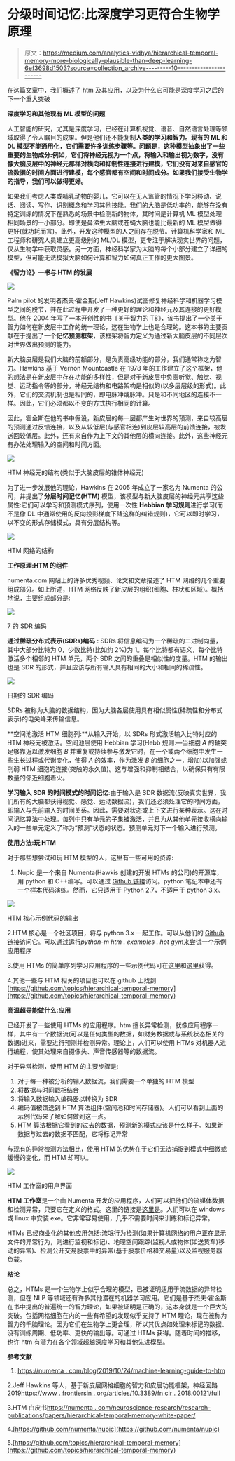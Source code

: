 # 分级时间记忆:比深度学习更符合生物学原理

> 原文：<https://medium.com/analytics-vidhya/hierarchical-temporal-memory-more-biologically-plausible-than-deep-learning-6ef3698d1503?source=collection_archive---------10----------------------->

在这篇文章中，我们概述了 htm 及其应用，以及为什么它可能是深度学习之后的下一个重大突破

**深度学习和其他现有 ML 模型的问题**

人工智能的研究，尤其是深度学习，已经在计算机视觉、语音、自然语言处理等领域取得了令人瞩目的成果。但是他们还不能复制**人类的学习和智力。**现有的 ML 和 DL 模型不能通用化，它们需要许多训练步骤等。问题是，这种模型抽象出了一些重要的生物成分:例如，它们将神经元视为一个点，将输入和输出视为数字，没有像大脑皮层中的神经元那样对横向和抑制性连接进行建模，它们没有对来自感官的流数据的时间方面进行建模，每个感官都有空间和时间成分。如果我们接受生物学的**指导，我们可以做得更好。**

如果我们考虑人类或哺乳动物的婴儿，它可以在无人监管的情况下学习移动、说话、阅读、写作、识别概念和学习其他技能。我们的大脑是低功率的，能够在没有特定训练的情况下在熟悉的场景中检测新的物体，其时间是计算机 ML 模型处理相同场景的一小部分。即使是鼻涕虫大脑或苍蝇大脑也能比最新的 ML 模型做得更好(就功耗而言)。此外，开发这种模型的人之间存在脱节。计算机科学家和 ML 工程师和研究人员建立更高级别的 ML/DL 模型，更专注于解决现实世界的问题，仅从生物学中获取灵感。另一方面，神经科学家为大脑的每个小部分建立了详细的模型，但可能无法模拟大脑如何计算和智力如何真正工作的更大图景。

**《智力论》一书与 HTM 的发展**

![](img/fa0001c18402e908c24bf133adfba7ee.png)

Palm pilot 的发明者杰夫·霍金斯(Jeff Hawkins)试图修复神经科学和机器学习模型之间的脱节，并在此过程中开发了一种更好的理论和神经元及其连接的更好模型。他在 2004 年写了一本开创性的书《关于智力的 T8》，该书提出了一个关于智力如何在新皮层中工作的统一理论，这在生物学上也是合理的。这本书的主要贡献在于提出了一个**记忆预测框架**，该框架将智力定义为通过新大脑皮层的不同层次对世界做出预测的能力。

新大脑皮层是我们大脑的前额部分，是负责高级功能的部分，我们通常称之为智力。Hawkins 基于 Vernon Mountcastle 在 1978 年的工作建立了这个框架，他的想法是在新皮层中存在功能的多样性，但是对于新皮层中负责听觉、触觉、视觉、运动指令等的部分，神经元结构和电路架构是相似的(以多层层级的形式)。此外，它们的交流机制也是相同的，即电脉冲或脉冲。只是和不同地区的连接不一样。因此，它们必须都以不变的方式执行相同的计算。

因此，霍金斯在他的书中假设，新皮层的每一层都产生对世界的预测，来自较高层的预测通过反馈连接，以及从较低层(与感官相连)到皮层较高层的前馈连接，被发送回较低层。此外，还有来自作为上下文的其他层的横向连接。此外，这些神经元有办法处理输入的空间和时间方面。

![](img/f15d120c02096ca851ca3bca30c704ac.png)

HTM 神经元的结构(类似于大脑皮层的锥体神经元)

为了进一步发展他的理论，Hawkins 在 2005 年成立了一家名为 Numenta 的公司，并提出了**分层时间记忆(HTM)** 模型，该模型与新大脑皮层的神经元共享这些属性:它们可以学习和预测模式序列，使用一次性 **Hebbian 学习规则**进行学习(而不是像 DL 中通常使用的反向投影梯度下降这样的纠错规则)，它可以即时学习，以不变的形式存储模式，具有分层结构等。

![](img/12ac233ca3ddacb13ab219aeadfc9061.png)

HTM 网络的结构

**工作原理:HTM 的组件**

numenta.com 网站上的许多优秀视频、论文和文章描述了 HTM 网络的几个重要组成部分。如上所述，HTM 网络反映了新皮层的组织(细胞、柱状和区域)。概括地说，主要组成部分是:

![](img/0a72d4c2d74c567be4c3c0c45cc67f84.png)

7 的 SDR 编码

**通过稀疏分布式表示(SDRs)编码** : SDRs 将信息编码为一个稀疏的二进制向量，其中大部分比特为 0，少数比特(比如约 2%)为 1。每个比特都有语义，每个比特激活多个相邻的 HTM 单元，两个 SDR 之间的重叠是相似性的度量。HTM 的输出也是 SDR 的形式，并且应该与所有输入具有相同的大小和相同的稀疏性。

![](img/a1dd4256642d654c9a38383d6b6bae3d.png)

日期的 SDR 编码

SDRs 被称为大脑的数据结构，因为大脑各层使用具有相似属性(稀疏性和分布式表示)的电尖峰来传输信息。

**空间池激活 HTM 细胞列:**从输入开始，以 SDRs 形式激活输入比特对应的 HTM 神经元被激活。空间池层使用 Hebbian 学习(Hebb 规则:—当细胞 *A* 的轴突足够靠近以激发细胞 *B* 并重复或持续参与激发它时，在一个或两个细胞中发生一些生长过程或代谢变化，使得 *A* 的效率，作为激发 *B* 的细胞之一，增加)以加强或削弱 HTM 细胞的连接(突触的永久值)。这与增强和抑制相结合，以确保只有有限数量的邻近细胞着火。

**学习输入 SDR 的时间模式的时间记忆**:由于输入是 SDR 数据流(反映真实世界，我们所有的大脑都获得视觉、感觉、运动数据流)，我们还必须处理它的时间方面，即输入与先前输入的时间关系。因此，需要对状态或上下文进行某种表示。这在时间记忆算法中处理。每列中只有单元的子集被激活，并且为从其他单元接收横向输入的一些单元定义了称为“预测”状态的状态。预测单元对下一个输入进行预测。

**使用方法:玩 HTM**

对于那些想尝试和玩 HTM 模型的人，这里有一些可用的资源:

1.  Nupic 是一个来自 Numenta(Hawkis 创建的开发 HTMs 的公司)的开源库，用 python 和 C++编写。可以通过 [Github 链接](https://github.com/numenta/nupic)访问。python 笔记本中还有一个[样本代码](https://github.com/numenta/nupic/blob/master/examples/NuPIC%20Walkthrough.ipynb)演练。然而，它只适用于 Python 2.7，不适用于 python 3.x。

![](img/b2f8d6ecf9afed806b4194cd04c08c7c.png)

HTM 核心示例代码的输出

2.HTM 核心是一个社区项目，将与 python 3.x 一起工作。可以从他们的 [Github 链接](https://github.com/htm-community/htm.core)访问它。可以通过运行*python-m htm . examples . hot gym*来尝试一个示例应用程序

3.使用 HTMs 的简单序列学习应用程序的一些示例代码可在[这里](https://3rdman.de/2020/02/hierarchical-temporal-memory-part-1-getting-started/)和[这里](https://3rdman.de/2020/04/hierarchical-temporal-memory-part-2/)获得。

4.其他一些与 HTM 相关的项目也可以在 github 上找到[https://github.com/topics/hierarchical-temporal-memory](https://github.com/topics/hierarchical-temporal-memory)

**高温超导能做什么:应用**

已经开发了一些使用 HTMs 的应用程序。htm 擅长异常检测，就像应用程序一样，其中有一个数据流(可以是任何类型的数据，如财务数据或与系统状态相关的数据)进来，需要进行预测并检测异常。理论上，人们可以使用 HTMs 对机器人进行编程，使其处理来自摄像头、声音传感器等的数据流。

对于异常检测，使用 HTM 的主要步骤是:

1.  对于每一种被分析的输入数据流，我们需要一个单独的 HTM 模型
2.  将数据与时间戳相结合
3.  将输入数据输入编码器以转换为 SDR
4.  编码值被馈送到 HTM 算法组件(空间池和时间存储器)。人们可以看到上面的示例代码来了解如何做到这一点。
5.  HTM 算法根据它看到的过去的数据，预测新的模式应该是什么样子。如果新数据与过去的数据不匹配，它将标记异常

与现有的异常检测方法相比，使用 HTM 的优势在于它们无法捕捉到模式中细微或缓慢的变化，而 HTM 却可以。

![](img/ba7368028f04588f1207fbf22b890ec4.png)

HTM 工作室的用户界面

**HTM 工作室**是一个由 Numenta 开发的应用程序，人们可以把他们的流媒体数据和检测异常，只要它在定义的格式。这里的链接是[这里是](https://numenta.com/machine-intelligence-technology/htm-studio/)。人们可以在 windows 或 linux 中安装 exe。它非常容易使用，几乎不需要时间来训练和标记异常。

HTMs 已经商业化的其他应用包括:流氓行为检测(如果计算机网络的用户正在显示文件的异常行为，则进行监视和标记)、地理空间跟踪(监视人或物体(如送货车)移动的异常)、检测公开交易股票中的异常(基于股票价格和交易量)以及监视服务器负载。

**结论**

总之，HTMs 是一个生物学上似乎合理的模型，已被证明适用于流数据的异常检测，但在 NLP 等领域还有许多其他潜在的机器学习应用。它们是基于杰夫·霍金斯在书中提出的普遍统一的智力理论，如果被证明是正确的，这本身就是一个巨大的突破。包括网格细胞在内的一些有希望的发现似乎支持了 HTM 理论，现在被称为智力的千脑理论。因为它们在生物学上更合理，所以其优点如处理未标记的数据、没有训练周期、低功率、更快的输出等。可通过 HTMs 获得。随着时间的推移，也许 htm 有潜力在各个领域超越深度学习和其他先进模型。

**参考文献**

1.  [https://numenta . com/blog/2019/10/24/machine-learning-guide-to-htm](https://numenta.com/blog/2019/10/24/machine-learning-guide-to-htm)

2.Jeff Hawkins 等人，基于新皮层网格细胞的智力和皮层功能框架，神经回路 2019[https://www . frontiersin . org/articles/10.3389/fn cir . 2018.00121/full](https://www.frontiersin.org/articles/10.3389/fncir.2018.00121/full)

3.HTM 白皮书[https://numenta . com/neuroscience-research/research-publications/papers/hierarchical-temporal-memory-white-paper/](https://numenta.com/neuroscience-research/research-publications/papers/hierarchical-temporal-memory-white-paper/)

4.[https://github.com/numenta/nupic](https://github.com/numenta/nupic)

5.[https://github.com/topics/hierarchical-temporal-memory](https://github.com/topics/hierarchical-temporal-memory)